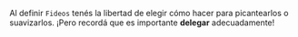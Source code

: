 Al definir `Fideos` tenés la libertad de elegir cómo hacer para picantearlos o suavizarlos. ¡Pero recordá que es importante **delegar** adecuadamente!